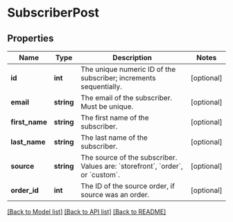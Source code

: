 # SubscriberPost

## Properties
Name | Type | Description | Notes
------------ | ------------- | ------------- | -------------
**id** | **int** | The unique numeric ID of the subscriber; increments sequentially. | [optional] 
**email** | **string** | The email of the subscriber. Must be unique. | [optional] 
**first_name** | **string** | The first name of the subscriber. | [optional] 
**last_name** | **string** | The last name of the subscriber. | [optional] 
**source** | **string** | The source of the subscriber. Values are: &#x60;storefront&#x60;, &#x60;order&#x60;, or &#x60;custom&#x60;. | [optional] 
**order_id** | **int** | The ID of the source order, if source was an order. | [optional] 

[[Back to Model list]](../README.md#documentation-for-models) [[Back to API list]](../README.md#documentation-for-api-endpoints) [[Back to README]](../README.md)



